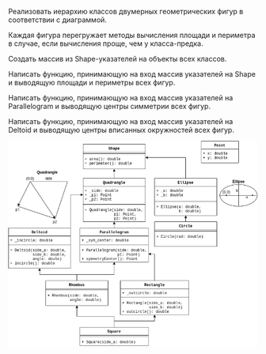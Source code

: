 Реализовать иерархию классов двумерных геометрических фигур в соответствии с диаграммой.

Каждая фигура перегружает методы вычисления площади и периметра в случае, если вычисления проще, чем у класса-предка.

Создать массив из Shape-указателей на объекты всех классов.

Написать функцию, принимающую на вход массив указателей на Shape и выводящую площади и периметры всех фигур.

Написать функцию, принимающую на вход массив указателей на Parallelogram и выводящую центры симметрии всех фигур.

Написать функцию, принимающую на вход массив указателей на Deltoid и выводящую центры вписанных окружностей всех фигур.

![cannot display](https://github.com/thedeepestreality/lectures2020/blob/master/2sem/Tasks/shapes.png "Shapes hierarchy diagram")